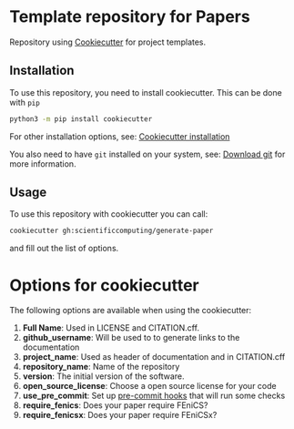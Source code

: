 # Template repository for Papers

Repository using [Cookiecutter](https://cookiecutter.readthedocs.io/en/stable/README.html) for project templates.

## Installation
To use this repository, you need to install cookiecutter. This can be done with `pip`
```bash
python3 -m pip install cookiecutter
```
For other installation options, see: [Cookiecutter installation](https://cookiecutter.readthedocs.io/en/stable/installation.html)

You also need to have `git` installed on your system, see:
[Download git](https://git-scm.com/downloads) for more information.

## Usage
To use this repository with cookiecutter you can call:
```bash
cookiecutter gh:scientificcomputing/generate-paper
```
and fill out the list of options.

# Options for cookiecutter
The following options are available when using the cookiecutter:

1. __Full Name__: Used in LICENSE and CITATION.cff.
2. __github\_username__: Will be used to to generate links to the documentation
3. __project\_name__: Used as header of documentation and in CITATION.cff
4. __repository\_name__: Name of the repository
5. __version__: The initial version of the software.
6. __open\_source\_license__: Choose a open source license for your code
7. __use_pre_commit__: Set up [pre-commit hooks](https://pre-commit.com) that will run some checks
8. __require_fenics__: Does your paper require FEniCS?
9. __require_fenicsx__: Does your paper require FEniCSx?